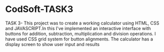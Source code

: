 # CodSoft-TASK3
TASK 3- This project was to create a working calculator using HTML, CSS and JAVASCRIPT.In this I've implemented an interactive interface with buttons for addition, subtraction, multiplication and division operations. I have used CSS grid system for button alignments. The calculator has a display screen to show user input and results
